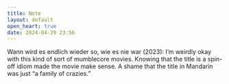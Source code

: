 ```yaml
---
title: Note
layout: default
open_heart: true
date: 2024-04-29 23:56
---
```


Wann wird es endlich wieder so, wie es nie war (2023): I’m weirdly okay with this kind of sort of mumblecore movies. Knowing that the title is a spin-off idiom made the movie make sense. A shame that the title in Mandarin was just “a family of crazies.”
